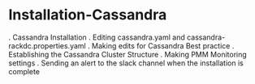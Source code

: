 # Installation-Cassandra
. Cassandra Installation
. Editing cassandra.yaml and cassandra-rackdc.properties.yaml
. Making edits for Cassandra Best practice 
. Establishing the Cassandra Cluster Structure
. Making PMM Monitoring settings 
. Sending an alert to the slack channel when the installation is complete
